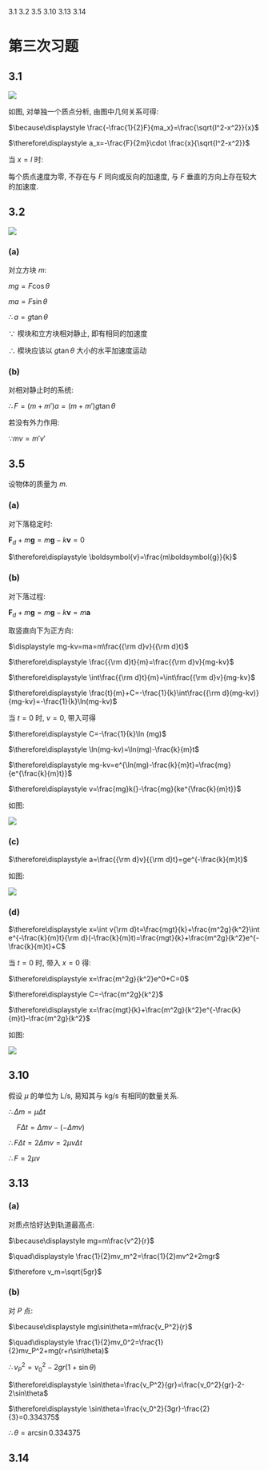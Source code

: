 3.1 3.2 3.5 3.10 3.13 3.14

# 第三次习题

## 3.1

![](2021-03-22-11-47-56.png)

如图, 对单独一个质点分析, 由图中几何关系可得:

$\because\displaystyle \frac{-\frac{1}{2}F}{ma_x}=\frac{\sqrt{l^2-x^2}}{x}$

$\therefore\displaystyle a_x=-\frac{F}{2m}\cdot \frac{x}{\sqrt{l^2-x^2}}$

当 $x=l$ 时:

每个质点速度为零, 不存在与 $F$ 同向或反向的加速度, 与 $F$ 垂直的方向上存在较大的加速度.

## 3.2

![](2021-03-22-08-25-36.png)

### (a)

对立方块 $m$:

$mg=F\cos\theta$

$ma=F\sin\theta$

$\therefore a=g\tan\theta$

$\because$ 楔块和立方块相对静止, 即有相同的加速度

$\therefore$ 楔块应该以 $g\tan\theta$ 大小的水平加速度运动

### (b)

对相对静止时的系统:

$\therefore F=(m+m')a=(m+m')g\tan\theta$

若没有外力作用:

$\because mv=m'v'$



## 3.5

设物体的质量为 $m$.



### (a)

对下落稳定时:

$\boldsymbol{F}_d+m\boldsymbol{g}=m\boldsymbol{g}-k\boldsymbol{v}=0$

$\therefore\displaystyle \boldsymbol{v}=\frac{m\boldsymbol{g}}{k}$

### (b)

对下落过程:

$\boldsymbol{F}_d+m\boldsymbol{g}=m\boldsymbol{g}-k\boldsymbol{v}=m\boldsymbol{a}$

取竖直向下为正方向:

$\displaystyle mg-kv=ma=m\frac{{\rm d}v}{{\rm d}t}$

$\therefore\displaystyle \frac{{\rm d}t}{m}=\frac{{\rm d}v}{mg-kv}$

$\therefore\displaystyle \int\frac{{\rm d}t}{m}=\int\frac{{\rm d}v}{mg-kv}$

$\therefore\displaystyle \frac{t}{m}+C=-\frac{1}{k}\int\frac{{\rm d}(mg-kv)}{mg-kv}=-\frac{1}{k}\ln(mg-kv)$

当 $t=0$ 时, $v=0$, 带入可得

$\therefore\displaystyle C=-\frac{1}{k}\ln (mg)$

$\therefore\displaystyle \ln(mg-kv)=\ln(mg)-\frac{k}{m}t$

$\therefore\displaystyle mg-kv=e^{\ln(mg)-\frac{k}{m}t}=\frac{mg}{e^{\frac{k}{m}t}}$

$\therefore\displaystyle v=\frac{mg}k{}-\frac{mg}{ke^{\frac{k}{m}t}}$

如图:

![](2021-03-22-09-04-20.png)

### (c)

$\therefore\displaystyle a=\frac{{\rm d}v}{{\rm d}t}=ge^{-\frac{k}{m}t}$

如图:

![](2021-03-22-09-10-09.png)

### (d)

$\therefore\displaystyle x=\int v{\rm d}t=\frac{mgt}{k}+\frac{m^2g}{k^2}\int e^{-\frac{k}{m}t}{\rm d}(-\frac{k}{m}t)=\frac{mgt}{k}+\frac{m^2g}{k^2}e^{-\frac{k}{m}t}+C$

当 $t=0$ 时, 带入 $x=0$ 得:

$\therefore\displaystyle x=\frac{m^2g}{k^2}e^0+C=0$

$\therefore\displaystyle C=-\frac{m^2g}{k^2}$

$\therefore\displaystyle x=\frac{mgt}{k}+\frac{m^2g}{k^2}e^{-\frac{k}{m}t}-\frac{m^2g}{k^2}$

如图:

![](2021-03-22-09-21-51.png)


## 3.10

假设 $\mu$ 的单位为 $\text{L}/\text{s}$, 易知其与 $\text{kg}/\text{s}$ 有相同的数量关系.

$\therefore \Delta m=\mu\Delta t$

$\quad F\Delta t=\Delta mv-(-\Delta mv)$

$\therefore F \Delta t=2\Delta mv=2\mu v\Delta t$

$\therefore F=2\mu v$


## 3.13

### (a)

对质点恰好达到轨道最高点:

$\because\displaystyle mg=m\frac{v^2}{r}$

$\quad\displaystyle \frac{1}{2}mv_m^2=\frac{1}{2}mv^2+2mgr$

$\therefore v_m=\sqrt{5gr}$

### (b)

对 $P$ 点:

$\because\displaystyle mg\sin\theta=m\frac{v_P^2}{r}$

$\quad\displaystyle \frac{1}{2}mv_0^2=\frac{1}{2}mv_P^2+mg(r+r\sin\theta)$

$\therefore v_P^2=v_0^2-2gr(1+\sin\theta)$

$\therefore\displaystyle \sin\theta=\frac{v_P^2}{gr}=\frac{v_0^2}{gr}-2-2\sin\theta$

$\therefore\displaystyle \sin\theta=\frac{v_0^2}{3gr}-\frac{2}{3}=0.334375$

$\therefore \theta = \arcsin 0.334375$


## 3.14


